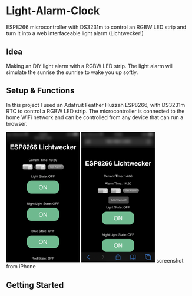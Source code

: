 # Light-Alarm-Clock

ESP8266 microcontroller with DS3231m to control an RGBW LED strip and turn it into a web interfaceable light alarm (Lichtwecker!)

## Idea

Making an DIY light alarm with a RGBW LED strip. The light alarm will simulate the sunrise the sunrise to wake you up softly.

## Setup & Functions

In this project I used an Adafruit Feather Huzzah ESP8266, with DS3231m RTC to control a RGBW LED strip. The microcontroller is connected to the home WiFi network and can be controlled from any device that can run a browser. 

<img src="images/interface.png" width="200"> <img src="images/interface2.png" width="200">
screenshot from iPhone



## Getting Started


